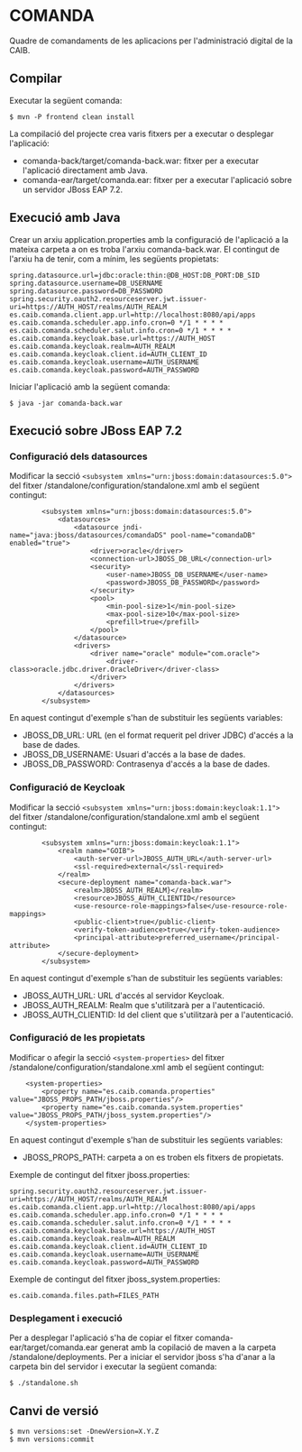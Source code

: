 # COMANDA
Quadre de comandaments de les aplicacions per l'administració digital de la CAIB.

## Compilar
Executar la següent comanda:

```
$ mvn -P frontend clean install
```
La compilació del projecte crea varis fitxers per a executar o desplegar l'aplicació:
- comanda-back/target/comanda-back.war: fitxer per a executar l'aplicació directament amb Java.
- comanda-ear/target/comanda.ear: fitxer per a executar l'aplicació sobre un servidor JBoss EAP 7.2.

## Execució amb Java
Crear un arxiu application.properties amb la configuració de l'aplicació a la mateixa carpeta a on es troba l'arxiu comanda-back.war. El contingut de l'arxiu ha de tenir, com a mínim, les següents propietats:

```
spring.datasource.url=jdbc:oracle:thin:@DB_HOST:DB_PORT:DB_SID
spring.datasource.username=DB_USERNAME
spring.datasource.password=DB_PASSWORD
spring.security.oauth2.resourceserver.jwt.issuer-uri=https://AUTH_HOST/realms/AUTH_REALM
es.caib.comanda.client.app.url=http://localhost:8080/api/apps
es.caib.comanda.scheduler.app.info.cron=0 */1 * * * *
es.caib.comanda.scheduler.salut.info.cron=0 */1 * * * *
es.caib.comanda.keycloak.base.url=https://AUTH_HOST
es.caib.comanda.keycloak.realm=AUTH_REALM
es.caib.comanda.keycloak.client.id=AUTH_CLIENT_ID
es.caib.comanda.keycloak.username=AUTH_USERNAME
es.caib.comanda.keycloak.password=AUTH_PASSWORD
```
Iniciar l'aplicació amb la següent comanda:

```
$ java -jar comanda-back.war
```
## Execució sobre JBoss EAP 7.2

### Configuració dels datasources
Modificar la secció `<subsystem xmlns="urn:jboss:domain:datasources:5.0">` del fitxer /standalone/configuration/standalone.xml amb el següent contingut:

```
        <subsystem xmlns="urn:jboss:domain:datasources:5.0">
            <datasources>
                <datasource jndi-name="java:jboss/datasources/comandaDS" pool-name="comandaDB" enabled="true">
                    <driver>oracle</driver>
                    <connection-url>JBOSS_DB_URL</connection-url>
                    <security>
                        <user-name>JBOSS_DB_USERNAME</user-name>
                        <password>JBOSS_DB_PASSWORD</password>
                    </security>
                    <pool>
                        <min-pool-size>1</min-pool-size>
                        <max-pool-size>10</max-pool-size>
                        <prefill>true</prefill>
                    </pool>
                </datasource>
                <drivers>
                    <driver name="oracle" module="com.oracle">
                        <driver-class>oracle.jdbc.driver.OracleDriver</driver-class>
                    </driver>
                </drivers>
            </datasources>
        </subsystem>
```
En aquest contingut d'exemple s'han de substituir les següents variables:
- JBOSS_DB_URL: URL (en el format requerit pel driver JDBC) d'accés a la base de dades.
- JBOSS_DB_USERNAME: Usuari d'accés a la base de dades.
- JBOSS_DB_PASSWORD: Contrasenya d'accés a la base de dades.

### Configuració de Keycloak
Modificar la secció `<subsystem xmlns="urn:jboss:domain:keycloak:1.1">` del fitxer /standalone/configuration/standalone.xml amb el següent contingut:

```
        <subsystem xmlns="urn:jboss:domain:keycloak:1.1">
            <realm name="GOIB">
                <auth-server-url>JBOSS_AUTH_URL</auth-server-url>
                <ssl-required>external</ssl-required>
            </realm>
            <secure-deployment name="comanda-back.war">
                <realm>JBOSS_AUTH_REALM}</realm>
                <resource>JBOSS_AUTH_CLIENTID</resource>
                <use-resource-role-mappings>false</use-resource-role-mappings>
                <public-client>true</public-client>
                <verify-token-audience>true</verify-token-audience>
                <principal-attribute>preferred_username</principal-attribute>
            </secure-deployment>
        </subsystem>
```
En aquest contingut d'exemple s'han de substituir les següents variables:
- JBOSS_AUTH_URL: URL d'accés al servidor Keycloak.
- JBOSS_AUTH_REALM: Realm que s'utilitzarà per a l'autenticació.
- JBOSS_AUTH_CLIENTID: Id del client que s'utilitzarà per a l'autenticació.

### Configuració de les propietats
Modificar o afegir la secció `<system-properties>` del fitxer /standalone/configuration/standalone.xml amb el següent contingut:

```
    <system-properties>
        <property name="es.caib.comanda.properties" value="JBOSS_PROPS_PATH/jboss.properties"/>
        <property name="es.caib.comanda.system.properties" value="JBOSS_PROPS_PATH/jboss_system.properties"/>
    </system-properties>
```
En aquest contingut d'exemple s'han de substituir les següents variables:
- JBOSS_PROPS_PATH: carpeta a on es troben els fitxers de propietats.

Exemple de contingut del fitxer jboss.properties:

```
spring.security.oauth2.resourceserver.jwt.issuer-uri=https://AUTH_HOST/realms/AUTH_REALM
es.caib.comanda.client.app.url=http://localhost:8080/api/apps
es.caib.comanda.scheduler.app.info.cron=0 */1 * * * *
es.caib.comanda.scheduler.salut.info.cron=0 */1 * * * *
es.caib.comanda.keycloak.base.url=https://AUTH_HOST
es.caib.comanda.keycloak.realm=AUTH_REALM
es.caib.comanda.keycloak.client.id=AUTH_CLIENT_ID
es.caib.comanda.keycloak.username=AUTH_USERNAME
es.caib.comanda.keycloak.password=AUTH_PASSWORD
```
Exemple de contingut del fitxer jboss_system.properties:

```
es.caib.comanda.files.path=FILES_PATH
```
### Desplegament i execució
Per a desplegar l'aplicació s'ha de copiar el fitxer comanda-ear/target/comanda.ear generat amb la copilació de maven a la carpeta /standalone/deployments.
Per a iniciar el servidor jboss s'ha d'anar a la carpeta bin del servidor i executar la següent comanda:

```
$ ./standalone.sh
```

## Canvi de versió

```
$ mvn versions:set -DnewVersion=X.Y.Z
$ mvn versions:commit
```
